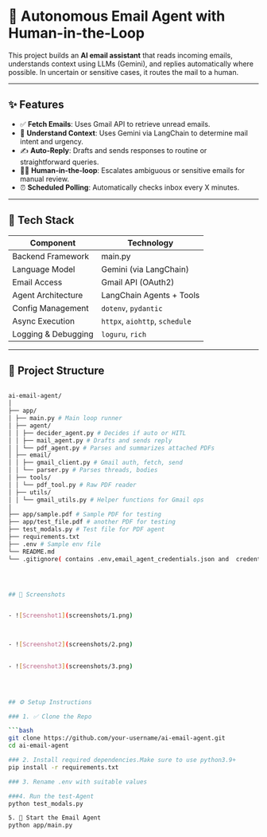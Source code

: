 ﻿# 📧 Autonomous Email Agent with Human-in-the-Loop

This project builds an **AI email assistant** that reads incoming emails, understands context using LLMs (Gemini), and replies automatically where possible. In uncertain or sensitive cases, it routes the mail to a human.

---

## ✨ Features

- ✅ **Fetch Emails**: Uses Gmail API to retrieve unread emails.
- 🧠 **Understand Context**: Uses Gemini via LangChain to determine mail intent and urgency.
- ✍️ **Auto-Reply**: Drafts and sends responses to routine or straightforward queries.
- 👨‍💼 **Human-in-the-loop**: Escalates ambiguous or sensitive emails for manual review.
- ⏰ **Scheduled Polling**: Automatically checks inbox every X minutes.

---

## 🧱 Tech Stack

| Component            | Technology                      |
|---------------------|----------------------------------|
| Backend Framework    | main.py                          |
| Language Model       | Gemini (via LangChain)           |
| Email Access         | Gmail API (OAuth2)               |
| Agent Architecture   | LangChain Agents + Tools         |
| Config Management    | `dotenv`, `pydantic`             |
| Async Execution      | `httpx`, `aiohttp`, `schedule`   |
| Logging & Debugging  | `loguru`, `rich`                 |

---

## 📁 Project Structure

```bash

ai-email-agent/
│
├── app/
│ ├── main.py # Main loop runner
│ ├── agent/
│ │ ├── decider_agent.py # Decides if auto or HITL
│ │ ├── mail_agent.py # Drafts and sends reply
│ │ └── pdf_agent.py # Parses and summarizes attached PDFs
│ ├── email/
│ │ ├── gmail_client.py # Gmail auth, fetch, send
│ │ └── parser.py # Parses threads, bodies
│ ├── tools/
│ │ └── pdf_tool.py # Raw PDF reader
│ ├── utils/
│ │ └── gmail_utils.py # Helper functions for Gmail ops
│
├── app/sample.pdf # Sample PDF for testing
├── app/test_file.pdf # another PDF for testing
├── test_modals.py # Test file for PDF agent
├── requirements.txt
├── .env # Sample env file
└── README.md
└── .gitignore( contains .env,email_agent_credentials.json and  credentials.json )




## 📱 Screenshots


- ![Screenshot1](screenshots/1.png)

  

- ![Screenshot2](screenshots/2.png)  
  

- ![Screenshot3](screenshots/3.png)  
  



## ⚙️ Setup Instructions

### 1. ✅ Clone the Repo

```bash
git clone https://github.com/your-username/ai-email-agent.git
cd ai-email-agent

### 2. Install required dependencies.Make sure to use python3.9+
pip install -r requirements.txt

### 3. Rename .env with suitable values

###4. Run the test-Agent
python test_modals.py

5. 🚀 Start the Email Agent
python app/main.py

